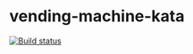 # vending-machine-kata

[![Build status](https://ci.appveyor.com/api/projects/status/u57qr7qw7frxixbg/branch/master?svg=true)](https://ci.appveyor.com/project/codenewa/vending-machine-kata/branch/master)

